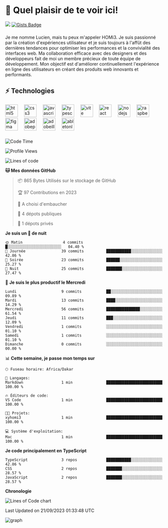 
<h1 align="left">👋 Quel plaisir de te voir ici!</h1>

![](https://komarev.com/ghpvc/?username=xyhomi3&&style=flat-square)
[![Gists Badge](https://badges.pufler.dev/gists/xyhomi3)](https://badges.pufler.dev)

###

<p align="left">Je me nomme Lucien, mais tu peux m'appeler HOMi3. Je suis passionné par la création d'expériences utilisateur et je suis toujours à l'affût des dernières tendances pour optimiser les performances et la convivialité des interfaces web. Ma collaboration efficace avec des designers et des développeurs fait de moi un membre précieux de toute équipe de développement. Mon objectif est d'améliorer continuellement l'expérience en ligne des utilisateurs en créant des produits web innovants et performants.</p>

###

<h2 align="left">⚡️ Technologies</h2>

###

<div align="left">
  <img src="https://skillicons.dev/icons?i=html" height="40" alt="html5 logo"  />
  <img width="12" />
  <img src="https://skillicons.dev/icons?i=css" height="40" alt="css3 logo"  />
  <img width="12" />
  <img src="https://skillicons.dev/icons?i=js" height="40" alt="javascript logo"  />
  <img width="12" />
  <img src="https://skillicons.dev/icons?i=ts" height="40" alt="typescript logo"  />
  <img width="12" />
  <img src="https://skillicons.dev/icons?i=vite" height="40" alt="vite logo"  />
  <img width="12" />
  <img src="https://skillicons.dev/icons?i=react" height="40" alt="react logo"  />
  <img width="12" />
  <img src="https://cdn.jsdelivr.net/gh/devicons/devicon/icons/nodejs/nodejs-original.svg" height="40" alt="nodejs logo"  />
  <img width="12" />
  <img src="https://skillicons.dev/icons?i=raspberrypi" height="40" alt="raspberrypi logo"  />
  <img width="12" />
  <img src="https://skillicons.dev/icons?i=figma" height="40" alt="figma logo"  />
  <img width="12" />
  <img src="https://skillicons.dev/icons?i=ps" height="40" alt="adobephotoshop logo"  />
  <img width="12" />
  <img src="https://skillicons.dev/icons?i=ai" height="40" alt="adobeillustrator logo"  />
  <img width="12" />
  <img src="https://skillicons.dev/icons?i=ableton" height="40" alt="abletonlive logo"  />
</div>

###

<!--START_SECTION:waka-->
![Code Time](http://img.shields.io/badge/Code%20Time-1%20min-blue)

![Profile Views](http://img.shields.io/badge/Vues%20du%20profil-376-blue)

![Lines of code](https://img.shields.io/badge/Depuis%20Hello%20World%2C%20j%27ai%20%C3%A9crit-1.6%20thousand%20Lignes%20de%20code-blue)

**🐱 Mes données GitHub** 

> 📦 865 Bytes Utilisés sur le stockage de GitHub 
 > 
> 🏆 97 Contributions en 2023
 > 
> 💼 A choisi d'embaucher
 > 
> 📜 4 dépots publiques 
 > 
> 🔑 1 dépots privés 
 > 
**Je suis un 🦉 de nuit** 

```text
🌞 Matin                  4 commits           █░░░░░░░░░░░░░░░░░░░░░░░░   04.40 % 
🌆 Journée                39 commits          ███████████░░░░░░░░░░░░░░   42.86 % 
🌃 Soirée                 23 commits          ██████░░░░░░░░░░░░░░░░░░░   25.27 % 
🌙 Nuit                   25 commits          ███████░░░░░░░░░░░░░░░░░░   27.47 % 
```
📅 **Je suis le plus productif le Mercredi** 

```text
Lundi                    9 commits           ██░░░░░░░░░░░░░░░░░░░░░░░   09.89 % 
Mardi                    13 commits          ████░░░░░░░░░░░░░░░░░░░░░   14.29 % 
Mercredi                 56 commits          ███████████████░░░░░░░░░░   61.54 % 
Jeudi                    11 commits          ███░░░░░░░░░░░░░░░░░░░░░░   12.09 % 
Vendredi                 1 commits           ░░░░░░░░░░░░░░░░░░░░░░░░░   01.10 % 
Samedi                   1 commits           ░░░░░░░░░░░░░░░░░░░░░░░░░   01.10 % 
Dimanche                 0 commits           ░░░░░░░░░░░░░░░░░░░░░░░░░   00.00 % 
```


📊 **Cette semaine, je passe mon temps sur** 

```text
🕑︎ Fuseau horaire: Africa/Dakar

💬 Langages: 
Markdown                 1 min               █████████████████████████   100.00 % 

🔥 Éditeurs de code: 
VS Code                  1 min               █████████████████████████   100.00 % 

🐱‍💻 Projets: 
xyhomi3                  1 min               █████████████████████████   100.00 % 

💻 Système d'exploitation: 
Mac                      1 min               █████████████████████████   100.00 % 
```

**Je code principalement en TypeScript** 

```text
TypeScript               3 repos             ███████████░░░░░░░░░░░░░░   42.86 % 
CSS                      2 repos             ███████░░░░░░░░░░░░░░░░░░   28.57 % 
JavaScript               2 repos             ███████░░░░░░░░░░░░░░░░░░   28.57 % 
```



**Chronologie**

![Lines of Code chart](https://raw.githubusercontent.com/xyhomi3/xyhomi3/master/assets/bar_graph.png)


 Last Updated on 21/09/2023 01:33:48 UTC
<!--END_SECTION:waka-->



![graph](https://github-readme-activity-graph.vercel.app/graph?username=xyhomi3&bg_color=0000000&color=033a1d&line=099a4d&point=033a1d&area_color=033a1d&area=true&hide_border=true)


